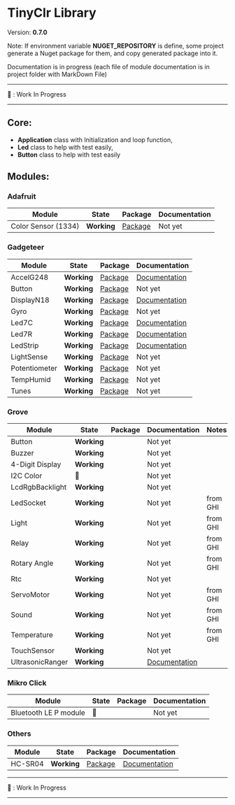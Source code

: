 # TinyClr Library
Version: __0.7.0__

Note: If environment variable __NUGET_REPOSITORY__ is define, some project generate a Nuget package for them, and copy generated package into it.

Documentation is in progress (each file of module documentation is in project folder with MarkDown File)

***
:construction: : Work In Progress
***

## Core:
- __Application__ class with Initialization and loop function,
- __Led__ class to help with test easily,
- __Button__ class to help with test easily

## Modules:

### Adafruit

Module              | State       | Package                                                                                            | Documentation
------------------- | ----------- | -------------------------------------------------------------------------------------------------- | -------------
Color Sensor (1334) | __Working__ | [Package](https://www.bauland.fr/Nuget/Download?Path=Bauland.Adafruit.ColorSensor1334.0.7.0.nupkg) | Not yet

### Gadgeteer

Module        | State       | Package                                                                                           | Documentation
------        | ----------- | ------------------------------------------------------------------------------------------------- | -------------
AccelG248     | __Working__ | [Package](https://www.bauland.fr/Nuget/Download?Path=Bauland.Gadgeteer.AccelG248.0.7.0.nupkg)     | [Documentation](https://github.com/bauland/TinyClrLib/blob/master/Modules/Gadgeteer/AccelG248/AccelG248.md)
Button        | __Working__ | [Package](https://www.bauland.fr/Nuget/Download?Path=Bauland.Gadgeteer.Button.0.7.0.nupkg)        | Not yet
DisplayN18    | __Working__ | [Package](https://www.bauland.fr/Nuget/Download?Path=Bauland.Gadgeteer.DisplayN18.0.7.0.nupkg)    | [Documentation](https://github.com/bauland/TinyClrLib/blob/master/Modules/Gadgeteer/DisplayN18/DisplayN18.md)
Gyro          | __Working__ | [Package](https://www.bauland.fr/Nuget/Download?Path=Bauland.Gadgeteer.Gyro.0.7.0.nupkg)          | Not yet
Led7C         | __Working__ | [Package](https://www.bauland.fr/Nuget/Download?Path=Bauland.Gadgeteer.Led7C.0.7.0.nupkg)         | [Documentation](https://github.com/bauland/TinyClrLib/blob/master/Modules/Gadgeteer/Led7C/Led7C.md)
Led7R         | __Working__ | [Package](https://www.bauland.fr/Nuget/Download?Path=Bauland.Gadgeteer.Led7R.0.7.0.nupkg)         | [Documentation](https://github.com/bauland/TinyClrLib/blob/master/Modules/Gadgeteer/Led7R/Led7R.md)
LedStrip      | __Working__ | [Package](https://www.bauland.fr/Nuget/Download?Path=Bauland.Gadgeteer.LedStrip.0.7.0.nupkg)      | [Documentation](https://github.com/bauland/TinyClrLib/blob/master/Modules/Gadgeteer/LedStrip/LedStrip.md)
LightSense    | __Working__ | [Package](https://www.bauland.fr/Nuget/Download?Path=Bauland.Gadgeteer.LightSense.0.7.0.nupkg)    | Not yet
Potentiometer | __Working__ | [Package](https://www.bauland.fr/Nuget/Download?Path=Bauland.Gadgeteer.Potentiometer.0.7.0.nupkg) | Not yet
TempHumid     | __Working__ | [Package](https://www.bauland.fr/Nuget/Download?Path=Bauland.Gadgeteer.TempHumid.0.7.0.nupkg)     | Not yet
Tunes         | __Working__ | [Package](https://www.bauland.fr/Nuget/Download?Path=Bauland.Gadgeteer.Tunes.0.7.0.nupkg)         | Not yet

### Grove

Module          | State          | Package     | Documentation                                                                                                         | Notes
--------------- | -------------- | ----------- | --------------------------------------------------------------------------------------------------------------------- | -----
Button          | __Working__    |             | Not yet                                                                                                               |
Buzzer          | __Working__    |             | Not yet                                                                                                               |
4-Digit Display | __Working__    |             | Not yet                                                                                                               |
I2C Color       | :construction: |             | Not yet                                                                                                               |
LcdRgbBacklight | __Working__    |             | Not yet                                                                                                               |
LedSocket       | __Working__    |             | Not yet                                                                                                               | from GHI
Light           | __Working__    |             | Not yet                                                                                                               | from GHI
Relay           | __Working__    |             | Not yet                                                                                                               | from GHI
Rotary Angle    | __Working__    |             | Not yet                                                                                                               | from GHI
Rtc             | __Working__    |             | Not yet                                                                                                               |
ServoMotor      | __Working__    |             | Not yet                                                                                                               | from GHI
Sound           | __Working__    |             | Not yet                                                                                                               | from GHI
Temperature     | __Working__    |             | Not yet                                                                                                               | from GHI
TouchSensor     | __Working__    |             | Not yet                                                                                                               |
UltrasonicRanger| __Working__    |             | [Documentation](https://github.com/bauland/TinyClrLib/blob/master/Modules/Grove/UltrasonicRanger/UltrasonicRanger.md) |

### Mikro Click

Module                | State          | Package     | Documentation
--------------------- | -------------- | ----------- | -------------
Bluetooth LE P module | :construction: |             | Not yet

### Others

Module  | State       | Package     | Documentation
------- | ----------- | ----------- | -------------
HC-SR04 | __Working__ | [Package]() | [Documentation](https://github.com/bauland/TinyClrLib/blob/master/Modules/Others/HCSR04/HC-SR04.md)

***
:construction: : Work In Progress
***